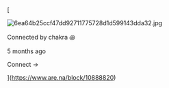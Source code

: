 [

![6ea64b25ccf47dd92711775728d1d599143dda32.jpg](https://images.are.na/eyJidWNrZXQiOiJhcmVuYV9pbWFnZXMiLCJrZXkiOiIxMDg4ODgyMC9vcmlnaW5hbF9hNjFlYmNhNTA2MDA4Y2M3Y2JmY2MxZWYyOGJmYTg5ZS5qcGciLCJlZGl0cyI6eyJyZXNpemUiOnsid2lkdGgiOjMxNSwiaGVpZ2h0IjozMTUsImZpdCI6Imluc2lkZSIsIndpdGhvdXRFbmxhcmdlbWVudCI6dHJ1ZX0sIndlYnAiOnsicXVhbGl0eSI6ODV9LCJwbmciOnsicXVhbGl0eSI6ODV9LCJyb3RhdGUiOm51bGx9fQ==)

Connected by chakra ꩜

5 months ago

Connect →

](https://www.are.na/block/10888820)